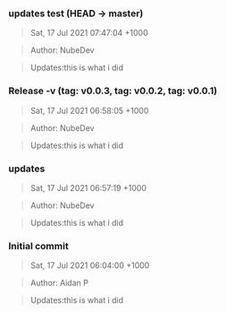 ### updates test (HEAD -> master)
>Sat, 17 Jul 2021 07:47:04 +1000

>Author: NubeDev 

>Updates:this is what i did
### Release -v (tag: v0.0.3, tag: v0.0.2, tag: v0.0.1)
>Sat, 17 Jul 2021 06:58:05 +1000

>Author: NubeDev 

>Updates:this is what i did
### updates
>Sat, 17 Jul 2021 06:57:19 +1000

>Author: NubeDev 

>Updates:this is what i did
### Initial commit
>Sat, 17 Jul 2021 06:04:00 +1000

>Author: Aidan P 

>Updates:this is what i did
